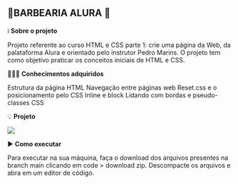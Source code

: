## 💈BARBEARIA ALURA 💈

ℹ️ **Sobre o projeto**

Projeto referente ao curso HTML e CSS parte 1: crie uma página da Web, da palataforma Alura e orientado pelo instrutor Pedro Marins. O projeto tem como objetivo praticar os conceitos iniciais de HTML e CSS.

👩🏻‍💻 **Conhecimentos adquiridos**

Estrutura da página HTML
Navegação entre páginas web
Reset.css e o posicionamento pelo CSS
Inline e block
Lidando com bordas e pseudo-classes CSS

💡 **Projeto**

![](https://media1.giphy.com/media/bih1Ex8cIPYz6CvKPC/giphy.gif?cid=790b7611a90a7f2947afd2d3aacb7d14ee813f3bca43268c&rid=giphy.gif&ct=g)

▶️ **Como executar**


Para executar na sua máquina, faça o download dos arquivos presentes na branch main clicando em code > download zip. 
Descompacte os arquivos e abra em um editor de código.
